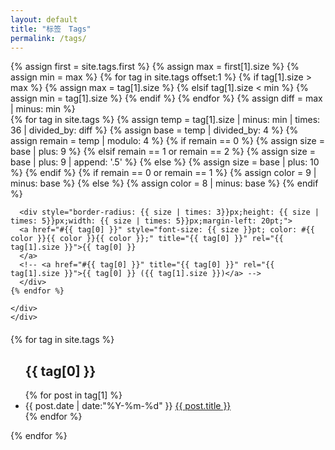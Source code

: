 ```yaml
---
layout: default
title: "标签　Tags"
permalink: /tags/
---
```


<div id='tag_cloud' style="height: auto;">
{% assign first = site.tags.first %}
{% assign max = first[1].size %}
{% assign min = max %}
{% for tag in site.tags offset:1 %}
  {% if tag[1].size > max %}
    {% assign max = tag[1].size %}
  {% elsif tag[1].size < min %}
    {% assign min = tag[1].size %}
  {% endif %}
{% endfor %}
{% assign diff = max | minus: min %}


<style>

.cpanel div.icon div{-moz-transition-duration: 0.8s;background-color: #FFFFFF;background-position: -30px 50%;border: 1px solid #CCCCCC;color: #565656;display: block;float: left;text-align:center;text-indent:0;}
.cpanel div.icon span:hover{border:1px solid blue;}
</style>


<div class="cpanel" style="width: 100%;height: 400px;">
<!-- {{ max  | times: site.tags.size }}px -->
    <div class="icon">
    {% for tag in site.tags %}
      {% assign temp = tag[1].size | minus: min | times: 36 | divided_by: diff %}
      {% assign base = temp | divided_by: 4 %}
      {% assign remain = temp | modulo: 4 %}
      {% if remain == 0 %}
        {% assign size = base | plus: 9 %}
      {% elsif remain == 1 or remain == 2 %}
        {% assign size = base | plus: 9 | append: '.5' %}
      {% else %}
        {% assign size = base | plus: 10 %}
      {% endif %}
      {% if remain == 0 or remain == 1 %}
        {% assign color = 9 | minus: base %}
      {% else %}
        {% assign color = 8 | minus: base %}
      {% endif %}

      <div style="border-radius: {{ size | times: 3}}px;height: {{ size | times: 5}}px;width: {{ size | times: 5}}px;margin-left: 20pt;">
      <a href="#{{ tag[0] }}" style="font-size: {{ size }}pt; color: #{{ color }}{{ color }}{{ color }};" title="{{ tag[0] }}" rel="{{ tag[1].size }}">{{ tag[0] }}
      </a>
      <!-- <a href="#{{ tag[0] }}" title="{{ tag[0] }}" rel="{{ tag[1].size }}">{{ tag[0] }} ({{ tag[1].size }})</a> -->
      </div>
    {% endfor %}

    </div>
    </div>
</div>

<div style="width:100%;height: auto;margin-top:20px;">
{% for tag in site.tags %}
<ul class="listing">
  <h2  id="{{ tag[0] }}">{{ tag[0] }} </h2>
{% for post in tag[1] %}
  <li class="listing-item">
  <time datetime="{{ post.date | date:"%Y-%m-%d" }}">{{ post.date | date:"%Y-%m-%d" }}</time>
  <a href="{{ site.url }}{{ post.url }}" title="{{ post.title }}">{{ post.title }}</a>
  </li>
{% endfor %}
</ul>
{% endfor %}
</div>
